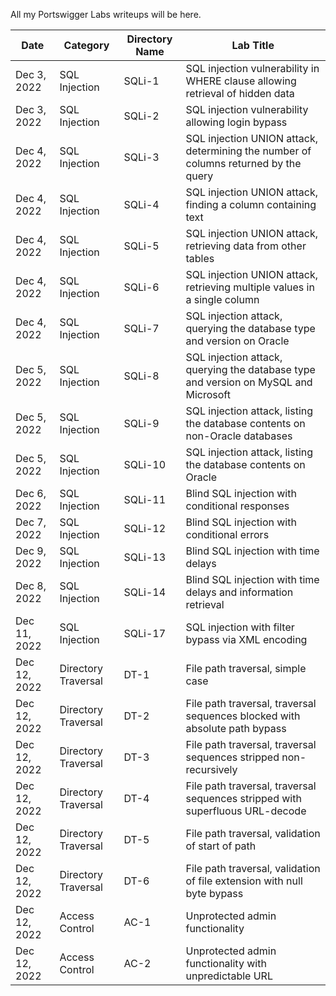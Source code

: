 All my Portswigger Labs writeups will be here.

Date	 	  | Category            | Directory Name | Lab Title
--------------|---------------------|----------------|----------------------
Dec 3, 2022   | SQL Injection       | SQLi-1         | SQL injection vulnerability in WHERE clause allowing retrieval of hidden data
Dec 3, 2022   | SQL Injection       | SQLi-2         | SQL injection vulnerability allowing login bypass
Dec 4, 2022   | SQL Injection       | SQLi-3         | SQL injection UNION attack, determining the number of columns returned by the query
Dec 4, 2022   | SQL Injection       | SQLi-4         | SQL injection UNION attack, finding a column containing text
Dec 4, 2022   | SQL Injection       | SQLi-5         | SQL injection UNION attack, retrieving data from other tables
Dec 4, 2022   | SQL Injection       | SQLi-6         | SQL injection UNION attack, retrieving multiple values in a single column
Dec 4, 2022   | SQL Injection       | SQLi-7         | SQL injection attack, querying the database type and version on Oracle
Dec 5, 2022   | SQL Injection       | SQLi-8         | SQL injection attack, querying the database type and version on MySQL and Microsoft
Dec 5, 2022   | SQL Injection       | SQLi-9         | SQL injection attack, listing the database contents on non-Oracle databases
Dec 5, 2022   | SQL Injection       | SQLi-10        | SQL injection attack, listing the database contents on Oracle
Dec 6, 2022   | SQL Injection       | SQLi-11        | Blind SQL injection with conditional responses
Dec 7, 2022   | SQL Injection       | SQLi-12        | Blind SQL injection with conditional errors
Dec 9, 2022   | SQL Injection       | SQLi-13        | Blind SQL injection with time delays
Dec 8, 2022   | SQL Injection       | SQLi-14        | Blind SQL injection with time delays and information retrieval
Dec 11, 2022  | SQL Injection       | SQLi-17        | SQL injection with filter bypass via XML encoding
Dec 12, 2022  | Directory Traversal | DT-1           | File path traversal, simple case
Dec 12, 2022  | Directory Traversal | DT-2           | File path traversal, traversal sequences blocked with absolute path bypass
Dec 12, 2022  | Directory Traversal | DT-3           | File path traversal, traversal sequences stripped non-recursively
Dec 12, 2022  | Directory Traversal | DT-4           | File path traversal, traversal sequences stripped with superfluous URL-decode
Dec 12, 2022  | Directory Traversal | DT-5           | File path traversal, validation of start of path
Dec 12, 2022  | Directory Traversal | DT-6           | File path traversal, validation of file extension with null byte bypass
Dec 12, 2022  | Access Control      | AC-1           | Unprotected admin functionality
Dec 12, 2022  | Access Control      | AC-2           | Unprotected admin functionality with unpredictable URL